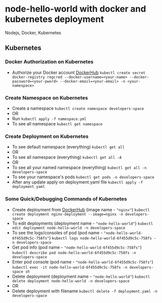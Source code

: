 # node-hello-world with docker and kubernetes deployment

Nodejs, Docker, Kubernetes

## Kubernetes

### Docker Authorization on Kubernetes
- Authorize your Docker account [DockerHub](https://hub.docker.com) ```kubectl create secret docker-registry regcred --docker-username=<your-name> --docker-password=<your-pword> --docker-email=<your-email> -n <your-namespace>```

### Create Namespace on Kubernetes
- Create a namespace ```kubectl create namespace developers-space```
- OR
- Run ```kubectl apply -f namespace.yml```
- To see all namespace ```kubectl get namespace```

### Create Deployment on Kubernetes
- To see default namespace (everything) ```kubectl get all```
- OR
- To see all namespace (everything) ```kubectl get all -A```
- OR
- To see all your named namespace (everything) ```kubectl get all -n developers-space```
- To see your namespace's pods ```kubectl get pods -n developers-space```
- After any update apply on deployment.yaml file ```kubectl apply -f deployment.yaml```

### Some Quick/Debugging Commands of Kubernetes
- Create deployment from [DockerHub](https://hub.docker.com) (image name - `"nginx"`) ```kubectl create deployment nginx-deployment --image=nginx -n developers-space```
- To edit deployments (deployment name - `"node-hello-world"`) ```kubectl edit deployment node-hello-world -n developers-space```
- To see the logs/consoles of pod (pod name - `"node-hello-world-6f455d9c5c-758fs"`) ```kubectl logs node-hello-world-6f455d9c5c-758fs -n developers-space```
- Get pod info (pod name - `"node-hello-world-6f455d9c5c-758fs"`) ```kubectl describe pod node-hello-world-6f455d9c5c-758fs -n developers-space```
- Enter pod console (pod name - `"node-hello-world-6f455d9c5c-758fs"`) ```kubectl exec -it node-hello-world-6f455d9c5c-758fs -n developers-space sh```
- Delete deployment (deployment name - `"node-hello-world"`) ```kubectl delete deployment node-hello-world -n developers-space```
- OR
- Delete deployment with filename ```kubectl delete -f deployment.yaml -n developers-space```
